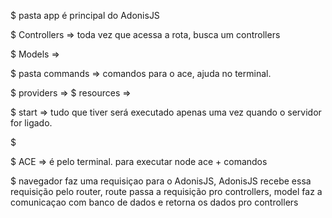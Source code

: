 $ pasta app é principal do AdonisJS

$ Controllers => toda vez que acessa a rota, busca um controllers

$ Models => 

$ pasta commands =>  comandos para o ace, ajuda no terminal.

$ providers => 
$ resources => 

$ start => tudo que tiver será executado apenas uma vez quando o servidor for ligado.

$

$ ACE => é pelo terminal. para executar node ace + comandos

$ navegador faz uma requisiçao para o AdonisJS, AdonisJS recebe essa requisição pelo router, route passa a requisição pro controllers, model faz a comunicaçao com banco de dados e retorna os dados pro controllers
